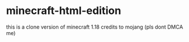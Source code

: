 # minecraft-html-edition
this is a clone version of minecraft 1.18 credits to mojang (pls dont DMCA me)
